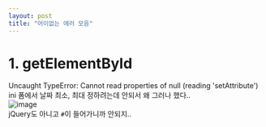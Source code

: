 ```yaml
---
layout: post
title: "어이없는 에러 모음"
---
```


# 1. getElementById
Uncaught TypeError: Cannot read properties of null (reading 'setAttribute')  
ini 폼에서 날짜 최소, 최대 정하려는데 안되서 왜 그러나 했다..  
![image](https://user-images.githubusercontent.com/86642180/149728614-e55848c6-bff3-4a57-a516-af607f16be08.png)  
jQuery도 아니고 `#`이 들어가니까 안되지..  

